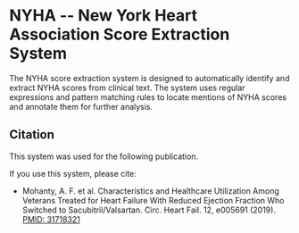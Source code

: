 
# NYHA -- New York Heart Association Score Extraction System


The NYHA score extraction system is designed to automatically identify and extract NYHA scores from clinical text. The system uses regular expressions and pattern matching rules to locate mentions of NYHA scores and annotate them for further analysis.

## Citation
This system was used for the following publication. 

If you use this system, please cite:
- Mohanty, A. F. et al. Characteristics and Healthcare Utilization Among Veterans Treated for Heart Failure With Reduced Ejection Fraction Who Switched to Sacubitril/Valsartan. Circ. Heart Fail. 12, e005691 (2019). [PMID: 31718321](http://www.ncbi.nlm.nih.gov/pubmed/31718321)

